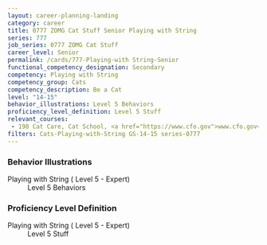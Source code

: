 ```yaml
---
layout: career-planning-landing
category: career
title: 0777 ZOMG Cat Stuff Senior Playing with String
series: 777
job_series: 0777 ZOMG Cat Stuff
career_level: Senior
permalink: /cards/777-Playing-with String-Senior
functional_competency_designation: Secondary
competency: Playing with String
competency_group: Cats
competency_description: Be a Cat
level: "14-15"
behavior_illustrations: Level 5 Behaviors
proficiency_level_definition: Level 5 Stuff
relevant_courses: 
 - 198 Cat Care, Cat School, <a href="https://www.cfo.gov">www.cfo.gov</a>
filters: Cats-Playing-with-String GS-14-15 series-0777
---
```


<div class="desktop:grid-col-6 margin-y-205">
  <div class="border-top-05 bg-white padding-2 shadow-5 height-full members-hover border-1px border-gray-30 border-top-orange radius-lg">
    <h3>Behavior Illustrations</h3>
    <dl class="text-base"><dt>Playing with String ( Level 5 - Expert)</dt><dd>Level 5 Behaviors</dd></dl>
  </div>
</div>
<div class="desktop:grid-col-6 margin-y-205">
  <div class="border-top-05 bg-white padding-2 shadow-5 height-full members-hover border-1px border-gray-30 border-top-orange radius-lg">
    <h3>Proficiency Level Definition</h3>
    <dl class="text-base"><dt>Playing with String ( Level 5 - Expert)</dt><dd>Level 5 Stuff</dd></dl>
  </div>
</div>